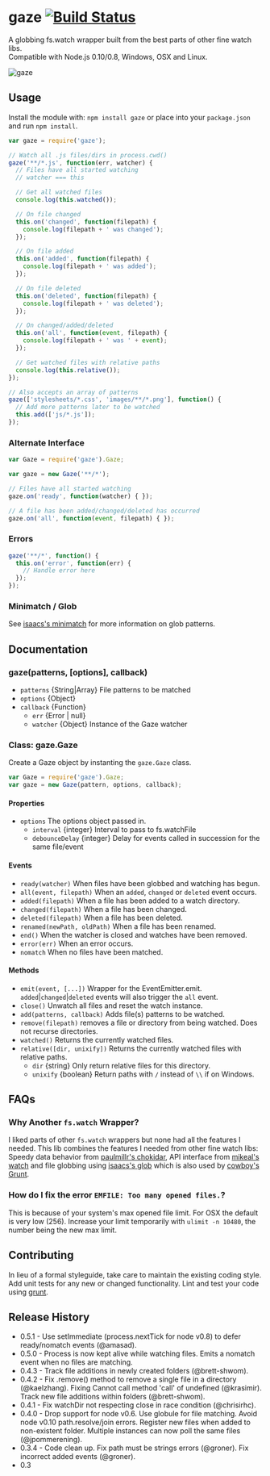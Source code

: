 # gaze [![Build Status](https://travis-ci.org/shama/gaze.png?branch=master)](https://travis-ci.org/shama/gaze)

A globbing fs.watch wrapper built from the best parts of other fine watch libs.  
Compatible with Node.js 0.10/0.8, Windows, OSX and Linux.

![gaze](http://dontkry.com/images/repos/gaze.png)

## Usage
Install the module with: `npm install gaze` or place into your `package.json`
and run `npm install`.

```javascript
var gaze = require('gaze');

// Watch all .js files/dirs in process.cwd()
gaze('**/*.js', function(err, watcher) {
  // Files have all started watching
  // watcher === this

  // Get all watched files
  console.log(this.watched());

  // On file changed
  this.on('changed', function(filepath) {
    console.log(filepath + ' was changed');
  });

  // On file added
  this.on('added', function(filepath) {
    console.log(filepath + ' was added');
  });

  // On file deleted
  this.on('deleted', function(filepath) {
    console.log(filepath + ' was deleted');
  });

  // On changed/added/deleted
  this.on('all', function(event, filepath) {
    console.log(filepath + ' was ' + event);
  });

  // Get watched files with relative paths
  console.log(this.relative());
});

// Also accepts an array of patterns
gaze(['stylesheets/*.css', 'images/**/*.png'], function() {
  // Add more patterns later to be watched
  this.add(['js/*.js']);
});
```

### Alternate Interface

```javascript
var Gaze = require('gaze').Gaze;

var gaze = new Gaze('**/*');

// Files have all started watching
gaze.on('ready', function(watcher) { });

// A file has been added/changed/deleted has occurred
gaze.on('all', function(event, filepath) { });
```

### Errors

```javascript
gaze('**/*', function() {
  this.on('error', function(err) {
    // Handle error here
  });
});
```

### Minimatch / Glob

See [isaacs's minimatch](https://github.com/isaacs/minimatch) for more
information on glob patterns.

## Documentation

### gaze(patterns, [options], callback)

* `patterns` {String|Array} File patterns to be matched
* `options` {Object}
* `callback` {Function}
  * `err` {Error | null}
  * `watcher` {Object} Instance of the Gaze watcher

### Class: gaze.Gaze

Create a Gaze object by instanting the `gaze.Gaze` class.

```javascript
var Gaze = require('gaze').Gaze;
var gaze = new Gaze(pattern, options, callback);
```

#### Properties

* `options` The options object passed in.
  * `interval` {integer} Interval to pass to fs.watchFile
  * `debounceDelay` {integer} Delay for events called in succession for the same
    file/event

#### Events

* `ready(watcher)` When files have been globbed and watching has begun.
* `all(event, filepath)` When an `added`, `changed` or `deleted` event occurs.
* `added(filepath)` When a file has been added to a watch directory.
* `changed(filepath)` When a file has been changed.
* `deleted(filepath)` When a file has been deleted.
* `renamed(newPath, oldPath)` When a file has been renamed.
* `end()` When the watcher is closed and watches have been removed.
* `error(err)` When an error occurs.
* `nomatch` When no files have been matched.

#### Methods

* `emit(event, [...])` Wrapper for the EventEmitter.emit.
  `added`|`changed`|`deleted` events will also trigger the `all` event.
* `close()` Unwatch all files and reset the watch instance.
* `add(patterns, callback)` Adds file(s) patterns to be watched.
* `remove(filepath)` removes a file or directory from being watched. Does not
  recurse directories.
* `watched()` Returns the currently watched files.
* `relative([dir, unixify])` Returns the currently watched files with relative paths.
  * `dir` {string} Only return relative files for this directory.
  * `unixify` {boolean} Return paths with `/` instead of `\\` if on Windows.

## FAQs

### Why Another `fs.watch` Wrapper?
I liked parts of other `fs.watch` wrappers but none had all the features I
needed. This lib combines the features I needed from other fine watch libs:
Speedy data behavior from
[paulmillr's chokidar](https://github.com/paulmillr/chokidar), API interface
from [mikeal's watch](https://github.com/mikeal/watch) and file globbing using
[isaacs's glob](https://github.com/isaacs/node-glob) which is also used by
[cowboy's Grunt](https://github.com/gruntjs/grunt).

### How do I fix the error `EMFILE: Too many opened files.`?
This is because of your system's max opened file limit. For OSX the default is
very low (256). Increase your limit temporarily with `ulimit -n 10480`, the
number being the new max limit.

## Contributing
In lieu of a formal styleguide, take care to maintain the existing coding style.
Add unit tests for any new or changed functionality. Lint and test your code
using [grunt](http://gruntjs.com/).

## Release History
* 0.5.1 - Use setImmediate (process.nextTick for node v0.8) to defer ready/nomatch events (@amasad).
* 0.5.0 - Process is now kept alive while watching files. Emits a nomatch event when no files are matching.
* 0.4.3 - Track file additions in newly created folders (@brett-shwom).
* 0.4.2 - Fix .remove() method to remove a single file in a directory (@kaelzhang). Fixing Cannot call method 'call' of undefined (@krasimir). Track new file additions within folders (@brett-shwom).
* 0.4.1 - Fix watchDir not respecting close in race condition (@chrisirhc).
* 0.4.0 - Drop support for node v0.6. Use globule for file matching. Avoid node v0.10 path.resolve/join errors. Register new files when added to non-existent folder. Multiple instances can now poll the same files (@jpommerening).
* 0.3.4 - Code clean up. Fix path must be strings errors (@groner). Fix incorrect added events (@groner).
* 0.3